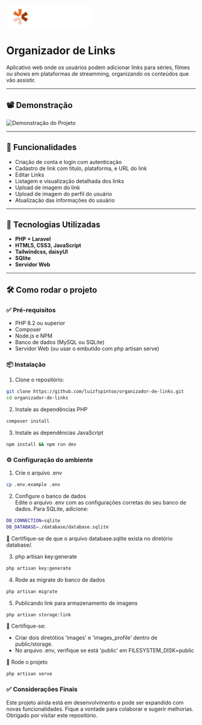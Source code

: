 ![Logo do Projeto](./.github/logo.png)


# Organizador de Links

Aplicativo web onde os usuários podem adicionar links para séries, filmes ou shows em plataformas de streamming, organizando os conteúdos que vão assistir.

---

## 📽️ Demonstração

![Demonstração do Projeto](./.github/organizador-de-links.gif)

---

## 🚀 Funcionalidades

- Criação de conta e login com autenticação
- Cadastro de link com titulo, plataforma, e URL do link
- Editar Links
- Listagem e visualização detalhada dos links
- Upload de imagem do link
- Upload de imagem do perfil do usuário
- Atualização das informações do usuário

---

## 🧰 Tecnologias Utilizadas

- **PHP + Laravel**
- **HTML5, CSS3, JavaScript**
- **Tailwindcss, daisyUI**
- **SQlite**
- **Servidor Web**

---

## 🛠️ Como rodar o projeto

### ✅ Pré-requisitos

- PHP 8.2 ou superior
- Composer
- Node.js e NPM
- Banco de dados (MySQL ou SQLite)
- Servidor Web (ou usar o embutido com php artisan serve)


### 📦 Instalação

1. Clone o repositório:

```bash
git clone https://github.com/luizfspintoo/organizador-de-links.git
cd organizador-de-links

```

2. Instale as dependências PHP
```bash
composer install
```

3. Instale as dependências JavaScript
```bash
npm install && npm run dev
```

### ⚙ Configuração do ambiente

1. Crie o arquivo .env

```bash
cp .env.example .env
```

2. Configure o banco de dados <br>
Edite o arquivo .env com as configurações corretas do seu banco de dados.
Para SQLite, adicione:
```bash
DB_CONNECTION=sqlite
DB_DATABASE=./database/database.sqlite
```
📌 Certifique-se de que o arquivo database.sqlite exista no diretório database/.

3. php artisan key:generate
```bash
php artisan key:generate
```

4. Rode as migrate do banco de dados
```bash
php artisan migrate
```

5. Publicando link para armazenamento de imagens
```bash
php artisan storage:link
```
📌 Certifique-se:
 - Criar dois diretótios 'images' e 'images_profile' dentro de public/storage.
- No arquivo .env, verifique se está 'public' em FILESYSTEM_DISK=public

🚀 Rode o projeto
```bash
php artisan serve
```

### ✅ Considerações Finais

Este projeto ainda está em desenvolvimento e pode ser expandido com novas funcionalidades. Fique a vontade para colaborar e sugerir melhorias.
Obrigado por visitar este repositório.
